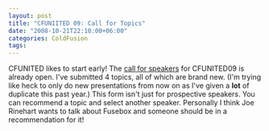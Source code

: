 ```yaml
---
layout: post
title: "CFUNIITED 09: Call for Topics"
date: "2008-10-21T22:10:00+06:00"
categories: ColdFusion 
tags: 
---
```


CFUNITED likes to start early! The <a href="http://callforspeakers.cfconf.org/">call for speakers</a> for CFUNITED09 is already open. I've submitted 4 topics, all of which are brand new. (I'm trying like heck to only do new presentations from now on as I've given a <b>lot</b> of duplicate this past year.) This form isn't just for prospective speakers. You can recommend a topic and select another speaker. Personally I think Joe Rinehart wants to talk about Fusebox and someone should be in a recommendation for it!